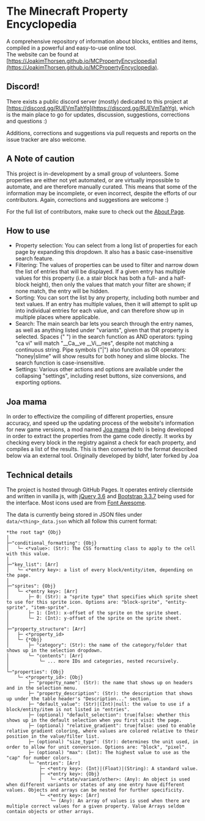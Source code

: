 # The Minecraft Property Encyclopedia
A comprehensive repository of information about blocks, entities and items, compiled in a powerful and easy-to-use online tool.  
The website can be found at [https://JoakimThorsen.github.io/MCPropertyEncyclopedia](https://JoakimThorsen.github.io/MCPropertyEncyclopedia).

## Discord!
There exists a public discord server (mostly) dedicated to this project at [https://discord.gg/RUEVmTahYg](https://discord.gg/RUEVmTahYg), which is the main place to go for updates, discussion, suggestions, corrections and questions :)

Additions, corrections and suggestions via pull requests and reports on the issue tracker are also welcome.

## A Note of caution
This project is in-development by a small group of volunteers. Some properties are either not yet automated, or are virtually impossible to automate, and are therefore manually curated. This means that some of the information may be incomplete, or even incorrect, despite the efforts of our contributors. Again, corrections and suggestions are welcome :)

For the full list of contributors, make sure to check out the [About Page](https://JoakimThorsen.github.io/MCPropertyEncyclopedia/about.html).

## How to use
- Property selection: You can select from a long list of properties for each page by expanding this dropdown. It also has a basic case-insensitive search feature.
- Filtering: The values of properties can be used to filter and narrow down the list of entries that will be displayed. If a given entry has multiple values for this property (i.e. a stair block has both a full- and a half-block height), then only the values that match your filter are shown; if none match, the entry will be hidden.
- Sorting: You can sort the list by any property, including both number and text values. If an entry has multiple values, then it will attempt to split up into individual entries for each value, and can therefore show up in multiple places where applicable.
- Search: The main search bar lets you search through the entry names, as well as anything listed under "variants", given that that property is selected. Spaces (" ") in the search function as AND operators: typing "ca vi" will match "__Ca__ve __Vi__nes", despite not matching a continuous string. Pipe symbols ("|") also function as OR operators: "honey|slime" will show results for both honey and slime blocks. The search function is case-insensitive.
- Settings: Various other actions and options are available under the collapsing "settings", including reset buttons, size conversions, and exporting options.

## Joa mama
In order to effectivize the compiling of different properties, ensure accuracy, and speed up the updating process of the website's information for new game versions, a mod named [Joa mama](https://github.com/JoakimThorsen/joa-mama) (heh) is being developed in order to extract the properties from the game code directly. It works by checking every block in the registry against a check for each property, and compiles a list of the results. This is then converted to the format described below via an external tool. Originally developed by bldhf, later forked by Joa

## Technical details
The project is hosted through GitHub Pages. It operates entirely clientside and written in vanilla js, with [jQuery 3.6](https://jquery.com/) and [Bootstrap 3.3.7](https://getbootstrap.com/docs/3.3/) being used for the interface. Most icons used are from [Font Awesome](https://fontawesome.com/).  

The data is currently being stored in JSON files under `data/<thing>_data.json` which all follow this current format:
```
*the root tag* {Obj}
│   
├─"conditional_formatting": {Obj}
│   └─ <*value>: (Str): The CSS formatting class to apply to the cell with this value.
│
├─"key_list": [Arr]
│   └─ <*entry key>: a list of every block/entity/item, depending on the page.
│
├─"sprites": {Obj} 
│   └─ <*entry key>: [Arr]
│       ├─ 0: (Str): a "sprite type" that specifies which sprite sheet to use for this sprite icon. Options are: "block-sprite", "entity-sprite", "item-sprite".
│       ├─ 1: (Int): x-offset of the sprite on the sprite sheet.
│       └─ 2: (Int): y-offset of the sprite on the sprite sheet.
│
├─"property_structure": [Arr]
│   ├─ <*property_id>
│   └─ {*Obj}
│       ├─ "category": (Str): the name of the category/folder that shows up in the selection dropdown.
│       └─ "contents": [Arr]
│           └─ ... more IDs and categories, nested recursively.
│
└─"properties": {Obj}
    └─ <*property_id>: {Obj}
        ├─ "property_name": (Str): the name that shows up on headers and in the selection menu. 
        ├─ "property_description": (Str): the description that shows up under the table header's "Description..." section.
        ├─ "default_value": (Str)|(Int)|null: the value to use if a block/entity/item is not listed in "entries".
        ├─ (optional) "default_selection": true|false: whether this shows up in the default selection when you first visit the page.
        ├─ (optional) "relative_gradient": true|false: used to enable relative gradient coloring, where values are colored relative to their position in the value/filter list.
        ├─ (optional) "size_type": (Str): determines the unit used, in order to allow for unit conversion. Options are: "block", "pixel".
        ├─ (optional) "max": (Int): The highest value to use as the "cap" for number colors.
        └─ "entries": [Arr]
            ├─ <*entry key>: (Int)|(Float)|(String): A standard value.
            ├─ <*entry key>: {Obj}
            │   └─ <*state/variant/other>: (Any): An object is used when different variants or states of any one entry have different values. Objects and arrays can be nested for further specificity.
            └─ <*entry key>: [Arr]
                └─ (Any): An array of values is used when there are multiple correct values for a given property. Value Arrays seldom contain objects or other arrays.
```
